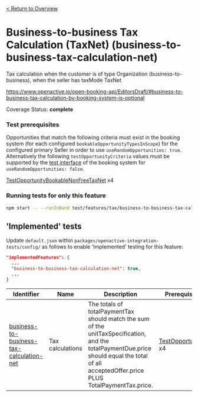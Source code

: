 [< Return to Overview](../../README.md)
# Business-to-business Tax Calculation (TaxNet) (business-to-business-tax-calculation-net)

Tax calculation when the customer is of type Organization (business-to-business), when the seller has taxMode TaxNet


https://www.openactive.io/open-booking-api/EditorsDraft/#business-to-business-tax-calculation-by-booking-system-is-optional

Coverage Status: **complete**
### Test prerequisites
Opportunities that match the following criteria must exist in the booking system (for each configured `bookableOpportunityTypesInScope`) for the configured primary Seller in order to use `useRandomOpportunities: true`. Alternatively the following `testOpportunityCriteria` values must be supported by the [test interface](https://openactive.io/test-interface/) of the booking system for `useRandomOpportunities: false`.

[TestOpportunityBookableNonFreeTaxNet](https://openactive.io/test-interface#TestOpportunityBookableNonFreeTaxNet) x4


### Running tests for only this feature

```bash
npm start -- --runInBand test/features/tax/business-to-business-tax-calculation-net/
```



## 'Implemented' tests

Update `default.json` within `packages/openactive-integration-tests/config/` as follows to enable 'Implemented' testing for this feature:

```json
"implementedFeatures": {
  ...
  "business-to-business-tax-calculation-net": true,
  ...
}
```

| Identifier | Name | Description | Prerequisites per Opportunity Type |
|------------|------|-------------|---------------|
| [business-to-business-tax-calculation-net](./implemented/business-to-business-tax-calculation-net-test.js) | Tax calculations | The totals of totalPaymentTax should match the sum of the unitTaxSpecification, and the totalPaymentDue.price should equal the total of all acceptedOffer.price PLUS TotalPaymentTax.price. | [TestOpportunityBookableNonFreeTaxNet](https://openactive.io/test-interface#TestOpportunityBookableNonFreeTaxNet) x4 |



